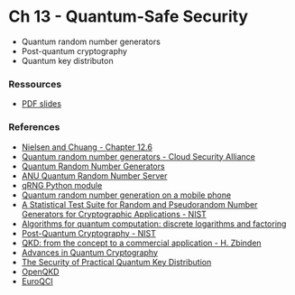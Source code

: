 # Ch 13 - Quantum-Safe Security
- Quantum random number generators
- Post-quantum cryptography
- Quantum key distributon

### Ressources

- [PDF slides]()

### References
- [Nielsen and Chuang - Chapter 12.6](http://mmrc.amss.cas.cn/tlb/201702/W020170224608149940643.pdf)
- [Quantum random number generators - Cloud Security Alliance](https://cloudsecurityalliance.org/artifacts/quantum-random-number-generators/)
- [Quantum Random Number Generators](https://arxiv.org/pdf/1604.03304.pdf)
- [ANU Quantum Random Number Server](http://qrng.anu.edu.au/index.php)
- [qRNG Python module](https://pypi.org/project/qrng/)
- [Quantum random number generation on a mobile phone](https://arxiv.org/pdf/1405.0435.pdf)
- [A Statistical Test Suite for Random and Pseudorandom Number Generators for Cryptographic Applications - NIST](https://nvlpubs.nist.gov/nistpubs/Legacy/SP/nistspecialpublication800-22r1a.pdf)
- [Algorithms for quantum computation: discrete logarithms and factoring](https://ieeexplore.ieee.org/document/365700)
- [Post-Quantum Cryptography - NIST](https://csrc.nist.gov/projects/post-quantum-cryptography)
- [QKD: from the concept to a commercial application - H. Zbinden](http://gdriqfa.unice.fr/IMG/pdf/qcom_zbinden_tuto.pdf)
- [Advances in Quantum Cryptography](https://arxiv.org/pdf/1906.01645.pdf)
- [The Security of Practical Quantum Key Distribution](https://arxiv.org/abs/0802.4155)
- [OpenQKD](https://openqkd.eu/)
- [EuroQCI](https://ec.europa.eu/digital-single-market/en/news/future-quantum-eu-countries-plan-ultra-secure-communication-network)
